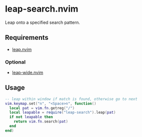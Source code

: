 # leap-search.nvim

Leap onto a specified search pattern.

## Requirements

- [leap.nvim]

### Optional

- [leap-wide.nvim](https://github.com/atusy/leap-wide.nvim)

## Usage

``` lua
-- leap within window if match is found, otherwise go to next
vim.keymap.set("n", "<Space>n", function()
  local pat = vim.fn.getreg("/")
  local leapable = require("leap-search").leap(pat)
  if not leapable then
    return vim.fn.search(pat)
  end
end)
```

[leap.nvim]: https://github.com/ggandor/leap.nvim
